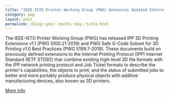 ```yaml
---
title: "IEEE-ISTO Printer Working Group (PWG) Announces Updated Internet Printing Protocol (IPP) Extensions to Support Additive Manufacturing/3D Printing and a Specification for Safe G-Code that Avoids 3D Printing Commands with Safety or Security concerns"
category: pwg
layout: post
permalink: /blog/:year-:month-:day-:title.html
---
```


The IEEE-ISTO Printer Working Group (PWG) has released IPP 3D Printing Extensions v1.1 (PWG 5100.21-2019) and PWG Safe G-Code Subset for 3D Printing v1.0 Best Practices (PWG 5199.7-2019). These documents build on previously defined extensions to the Internet Printing Protocol (IPP) Internet Standard (IETF STD92) that combine existing high-level 3D file formats with the IPP network printing protocol and Job Ticket formats to describe the printer's capabilities, the objects to print, and the status of submitted jobs to better and more portably produce physical objects with additive manufacturing devices, also known as 3D printers.

<a class="btn btn-secondary btn-sm" href="https://www.pwg.org/press-releases/PWG-3D-and-IPP-updates-July-15-2020.pdf">More Info</a>
